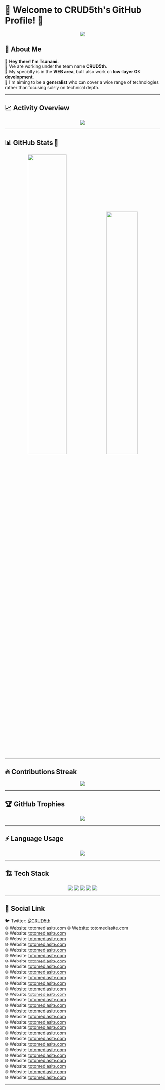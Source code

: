 # 🚀 Welcome to CRUD5th's GitHub Profile! 🚀

<p align="center">
  <img src="https://readme-typing-svg.herokuapp.com?font=Fira+Code&duration=4000&pause=500&color=F74C00&center=true&vCenter=true&width=500&height=50&lines=Hey+there!+I'm+Tsunami!;CRUD5th+Team+Lead;Generalist+%7C+Web+%26+OS+Dev+;Let's+Code+Something+Awesome!+%f0%9f%94%a5">
</p>

## 🌊 About Me
👋 **Hey there! I'm Tsunami.**  
🔹 We are working under the team name **CRUD5th**.  
🔹 My specialty is in the **WEB area**, but I also work on **low-layer OS development**.  
🔹 I'm aiming to be a **generalist** who can cover a wide range of technologies  
rather than focusing solely on technical depth.  

---

## 📈 **Activity Overview**
<p align="center">
  <img src="https://github-readme-activity-graph.vercel.app/graph?username=crudfifth&bg_color=000000&color=FF5555&line=FF5555&point=FFFFFF&area=true&hide_border=true">
</p>

---

## 📊 GitHub Stats 🚀
<p align="center">
  <img src="https://github-readme-stats.vercel.app/api?username=crudfifth&show_icons=true&theme=radical" width="50%">
  <img src="https://github-readme-stats.vercel.app/api/top-langs/?username=crudfifth&layout=compact&theme=tokyonight" width="45%">
</p>

---

## 🔥 Contributions Streak
<p align="center">
  <img src="https://github-readme-streak-stats.herokuapp.com/?user=crudfifth&theme=radical">
</p>

---

## 🏆 GitHub Trophies
<p align="center">
  <img src="https://github-profile-trophy.vercel.app/?username=crudfifth&theme=radical&margin-w=15">
</p>

---

## ⚡ **Language Usage**
<p align="center">
  <img src="https://github-readme-stats.vercel.app/api/top-langs/?username=crudfifth&layout=compact&theme=tokyonight">
</p>

---

## 🏗 **Tech Stack**
<p align="center">
  <img src="https://img.shields.io/badge/JavaScript-F7DF1E?style=for-the-badge&logo=javascript&logoColor=black">
  <img src="https://img.shields.io/badge/TypeScript-007ACC?style=for-the-badge&logo=typescript&logoColor=white">
  <img src="https://img.shields.io/badge/React-61DAFB?style=for-the-badge&logo=react&logoColor=black">
  <img src="https://img.shields.io/badge/Node.js-339933?style=for-the-badge&logo=nodedotjs&logoColor=white">
  <img src="https://img.shields.io/badge/Rust-000000?style=for-the-badge&logo=rust&logoColor=white">
</p>

---

## 📩 **Social Link**
🐦 Twitter: [@CRUD5th](https://x.com/CRUD5th)  
🌐 Website: [totomediasite.com](https://totomediasite.com/) 
🌐 Website: [totomediasite.com](https://totomediasite.com/)  
🌐 Website: [totomediasite.com](https://totomediasite.com/)  
🌐 Website: [totomediasite.com](https://totomediasite.com/)  
🌐 Website: [totomediasite.com](https://totomediasite.com/)  
🌐 Website: [totomediasite.com](https://totomediasite.com/)  
🌐 Website: [totomediasite.com](https://totomediasite.com/)  
🌐 Website: [totomediasite.com](https://totomediasite.com/)  
🌐 Website: [totomediasite.com](https://totomediasite.com/)  
🌐 Website: [totomediasite.com](https://totomediasite.com/)  
🌐 Website: [totomediasite.com](https://totomediasite.com/)  
🌐 Website: [totomediasite.com](https://totomediasite.com/)  
🌐 Website: [totomediasite.com](https://totomediasite.com/)  
🌐 Website: [totomediasite.com](https://totomediasite.com/)  
🌐 Website: [totomediasite.com](https://totomediasite.com/)  
🌐 Website: [totomediasite.com](https://totomediasite.com/)  
🌐 Website: [totomediasite.com](https://totomediasite.com/)  
🌐 Website: [totomediasite.com](https://totomediasite.com/)  
🌐 Website: [totomediasite.com](https://totomediasite.com/)  
🌐 Website: [totomediasite.com](https://totomediasite.com/)  
🌐 Website: [totomediasite.com](https://totomediasite.com/)  
🌐 Website: [totomediasite.com](https://totomediasite.com/)  
🌐 Website: [totomediasite.com](https://totomediasite.com/)  
🌐 Website: [totomediasite.com](https://totomediasite.com/)  
🌐 Website: [totomediasite.com](https://totomediasite.com/)  
🌐 Website: [totomediasite.com](https://totomediasite.com/)  
🌐 Website: [totomediasite.com](https://totomediasite.com/)  
🌐 Website: [totomediasite.com](https://totomediasite.com/)  
🌐 Website: [totomediasite.com](https://totomediasite.com/)  

---
